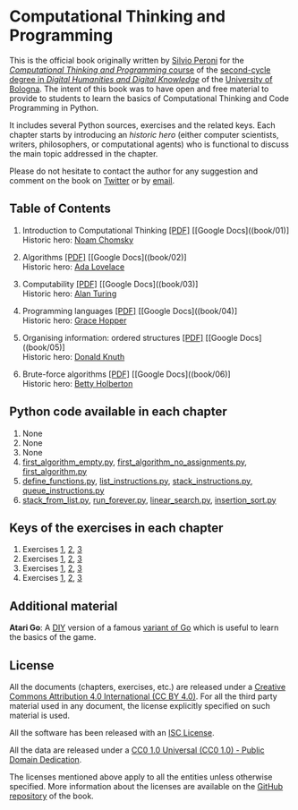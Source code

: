 # Computational Thinking and Programming

This is the official book originally written by [Silvio Peroni](https://essepuntato.it) for the [*Computational Thinking and Programming* course](https://www.unibo.it/en/teaching/course-unit-catalogue/course-unit/2019/424624) of the [second-cycle degree in *Digital Humanities and Digital Knowledge*](https://corsi.unibo.it/2cycle/DigitalHumanitiesKnowledge) of the [University of Bologna](https://www.unibo.it/en). The intent of this book was to have open and free material to provide to students to learn the basics of Computational Thinking and Code Programming in Python. 

It includes several Python sources, exercises and the related keys. Each chapter starts by introducing an *historic hero* (either computer scientists, writers, philosophers, or computational agents) who is functional to discuss the main topic addressed in the chapter. 

Please do not hesitate to contact the author for any suggestion and comment on the book on [Twitter](https://twitter.com/essepuntato) or by [email](mailto:essepuntato@gmail.com).


## Table of Contents

1. Introduction to Computational Thinking [[PDF]](book/01.pdf) [[Google Docs]((book/01)]
   <br />Historic hero: [Noam Chomsky](https://en.wikipedia.org/wiki/Noam_Chomsky)

2. Algorithms [[PDF]](book/02.pdf) [[Google Docs]((book/02)]
   <br />Historic hero: [Ada Lovelace](https://en.wikipedia.org/wiki/Ada_Lovelace)

3. Computability [[PDF]](book/03.pdf) [[Google Docs]((book/03)]
   <br />Historic hero: [Alan Turing](https://en.wikipedia.org/wiki/Alan_Turing)

4. Programming languages [[PDF]](book/04.pdf) [[Google Docs]((book/04)]
   <br />Historic hero: [Grace Hopper](https://en.wikipedia.org/wiki/Grace_Hopper)

5. Organising information: ordered structures [[PDF]](book/05.pdf) [[Google Docs]((book/05)]
   <br />Historic hero: [Donald Knuth](https://en.wikipedia.org/wiki/Donald_Knuth)

6. Brute-force algorithms [[PDF]](book/06.pdf) [[Google Docs]((book/06)]
   <br />Historic hero: [Betty Holberton](https://en.wikipedia.org/wiki/Betty_Holberton)


## Python code available in each chapter
1. None
2. None
3. None
4. [first_algorithm_empty.py](python/first_algorithm_empty.py), [first_algorithm_no_assignments.py](python/first_algorithm_no_assignments.py), [first_algorithm.py](python/first_algorithm.py)
5. [define_functions.py](python/define_functions.py), [list_instructions.py](python/list_instructions.py), [stack_instructions.py](python/stack_instructions.py), [queue_instructions.py](python/queue_instructions.py)
6. [stack_from_list.py](python/stack_from_list.py), [run_forever.py](python/run_forever.py), [linear_search.py](python/linear_search.py), [insertion_sort.py](python/insertion_sort.py)


## Keys of the exercises in each chapter

1. Exercises [1](keys/01/exercise-1), [2](keys/01/exercise-2), [3](keys/01/exercise-3)
2. Exercises [1](keys/02/exercise-1), [2](keys/02/exercise-2), [3](keys/02/exercise-3)
3. Exercises [1](keys/03/exercise-1), [2](keys/03/exercise-2), [3](keys/03/exercise-3)
4. Exercises [1](keys/04/exercise-1), [2](keys/04/exercise-2), [3](keys/04/exercise-3)


## Additional material

**Atari Go**: A [DIY](https://en.wikipedia.org/wiki/Do_it_yourself) version of a famous [variant of Go](https://senseis.xmp.net/?AtariGo) which is useful to learn the basics of the game.


## License

All the documents (chapters, exercises, etc.) are released under a [Creative Commons Attribution 4.0 International (CC BY 4.0)](https://creativecommons.org/licenses/by/4.0/legalcode). For all the third party material used in any document, the license explicitly specified on such material is used. 

All the software has been released with an [ISC License](https://opensource.org/licenses/isc). 

All the data are released under a [CC0 1.0 Universal (CC0 1.0) - Public Domain Dedication](https://creativecommons.org/publicdomain/zero/1.0/legalcode).

The licenses mentioned above apply to all the entities unless otherwise specified. More information about the licenses are available on the [GitHub repository](https://github.com/comp-think/comp-think.github.io/blob/master/LICENSE.md) of the book.